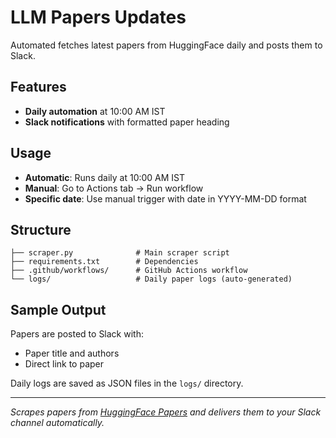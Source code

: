 # LLM Papers Updates 

Automated fetches latest papers from HuggingFace daily and posts them to Slack.

## Features

-  **Daily automation** at 10:00 AM IST
-  **Slack notifications** with formatted paper heading

## Usage

- **Automatic**: Runs daily at 10:00 AM IST
- **Manual**: Go to Actions tab → Run workflow
- **Specific date**: Use manual trigger with date in YYYY-MM-DD format

## Structure

```
├── scraper.py              # Main scraper script
├── requirements.txt        # Dependencies
├── .github/workflows/      # GitHub Actions workflow
└── logs/                   # Daily paper logs (auto-generated)
```

## Sample Output

Papers are posted to Slack with:
- Paper title and authors
- Direct link to paper

Daily logs are saved as JSON files in the `logs/` directory.

---

*Scrapes papers from [HuggingFace Papers](https://huggingface.co/papers) and delivers them to your Slack channel automatically.*

